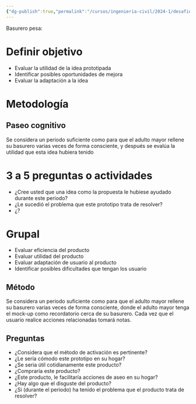 ```yaml
---
{"dg-publish":true,"permalink":"/cursos/ingenieria-civil/2024-1/desafios-de-la-ingenieria/1-etapas-del-proceso-de-diseno-centrado-en-el-usuario/testear/actividad-testeo/"}
---
```


Basurero pesa:

# Definir objetivo
- Evaluar la utilidad de la idea prototipada
- Identificar posibles oportunidades de mejora
- Evaluar la adaptación a la idea
# Metodología
## Paseo cognitivo

Se considera un periodo suficiente como para que el adulto mayor rellene su basurero varias veces de forma consciente, y después se evalúa la utilidad que esta idea hubiera tenido 

# 3 a 5 preguntas o actividades
- ¿Cree usted que una idea como la propuesta le hubiese ayudado durante este periodo?
- ¿Le sucedió el problema que este prototipo trata de resolver?
- ¿?
# Grupal
- Evaluar eficiencia del producto
- Evaluar utilidad del producto
- Evaluar adaptación de usuario al producto
- Identificar posibles dificultades que tengan los usuario
## Método

Se considera un periodo suficiente como para que el adulto mayor rellene su basurero varias veces de forma consciente, donde el adulto mayor tenga el mock-up como recordatorio cerca de su basurero. Cada vez que el usuario realice acciones relacionadas tomará notas.

## Preguntas
- ¿Considera que el método de activación es pertinente?
- ¿Le sería cómodo este prototipo en su hogar?
- ¿Se seria útil cotidianamente este producto?
- ¿Compraría este producto?
- ¿Este producto, le facilitaría acciones de aseo en su hogar?
- ¿Hay algo que el disguste del producto?
- ¿Si (durante el periodo) ha tenido el problema que el producto trata de resolver?